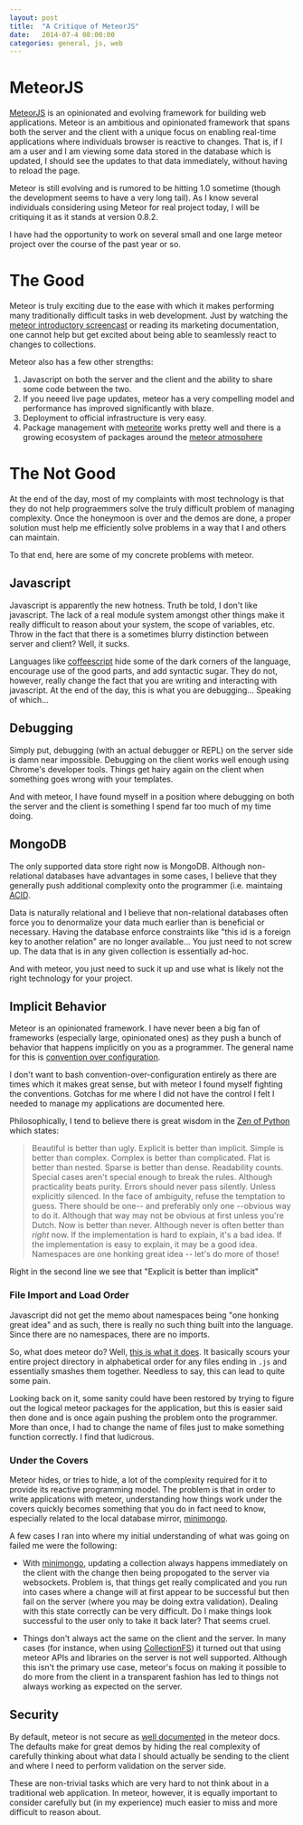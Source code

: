 ```yaml
---
layout: post
title:  "A Critique of MeteorJS"
date:   2014-07-4 08:00:00
categories: general, js, web
---
```


MeteorJS
========

[MeteorJS](https://www.meteor.com/) is an opinionated and evolving
framework for building web applications.  Meteor is an ambitious and
opinionated framework that spans both the server and the client with a
unique focus on enabling real-time applications where individuals
browser is reactive to changes.  That is, if I am a user and I am
viewing some data stored in the database which is updated, I should
see the updates to that data immediately, without having to reload the
page.

Meteor is still evolving and is rumored to be hitting 1.0 sometime
(though the development seems to have a very long tail).  As I know
several individuals considering using Meteor for real project today, I
will be critiquing it as it stands at version 0.8.2.

I have had the opportunity to work on several small and one large
meteor project over the course of the past year or so.

The Good
========

Meteor is truly exciting due to the ease with which it makes
performing many traditionally difficult tasks in web development.
Just by watching the [meteor introductory
screencast](https://www.meteor.com/screencast) or reading its
marketing documentation, one cannot help but get excited about being
able to seamlessly react to changes to collections.

Meteor also has a few other strengths:
1. Javascript on both the server and the client and the ability to
   share some code between the two.
2. If you neeed live page updates, meteor has a very compelling model
   and performance has improved significantly with blaze.
3. Deployment to official infrastructure is very easy.
4. Package management with [meteorite]() works pretty well and there
   is a growing ecosystem of packages around the
   [meteor atmosphere](https://atmospherejs.com/)

The Not Good
============

At the end of the day, most of my complaints with most technology is
that they do not help prograemmers solve the truly difficult problem
of managing complexity.  Once the honeymoon is over and the demos are
done, a proper solution must help me efficiently solve problems in a
way that I and others can maintain.

To that end, here are some of my concrete problems with meteor.

Javascript
----------

Javascript is apparently the new hotness.  Truth be told, I don't like
javascript.  The lack of a real module system amongst other things
make it really difficult to reason about your system, the scope of
variables, etc.  Throw in the fact that there is a sometimes blurry
distinction between server and client?  Well, it sucks.

Languages like [coffeescript](http://coffeescript.org/) hide some of
the dark corners of the language, encourage use of the good parts, and
add syntactic sugar.  They do not, however, really change the fact
that you are writing and interacting with javascript.  At the end of
the day, this is what you are debugging... Speaking of which...

Debugging
---------

Simply put, debugging (with an actual debugger or REPL) on the server
side is damn near impossible.  Debugging on the client works well
enough using Chrome's developer tools.  Things get hairy again on the
client when something goes wrong with your templates.

And with meteor, I have found myself in a position where debugging on
both the server and the client is something I spend far too much of my
time doing.

MongoDB
-------

The only supported data store right now is MongoDB.  Although
non-relational databases have advantages in some cases, I believe that
they generally push additional complexity onto the programmer (i.e. maintaing
[ACID](http://en.wikipedia.org/wiki/ACID).

Data is naturally relational and I believe that non-relational
databases often force you to denormalize your data much earlier than
is beneficial or necessary.  Having the database enforce constraints
like "this id is a foreign key to another relation" are no longer
available... You just need to not screw up.  The data that is in any
given collection is essentially ad-hoc.

And with meteor, you just need to suck it up and use what is likely
not the right technology for your project.

Implicit Behavior
-----------------

Meteor is an opinionated framework.  I have never been a big fan of
frameworks (especially large, opinionated ones) as they push a bunch
of behavior that happens implicitly on you as a programmer.  The
general name for this is [convention over
configuration](http://en.wikipedia.org/wiki/Convention_over_configuration).

I don't want to bash convention-over-configuration entirely as there
are times which it makes great sense, but with meteor I found myself
fighting the conventions.  Gotchas for me where I did not have the
control I felt I needed to manage my applications are documented here.

Philosophically, I tend to believe there is great wisdom in the [Zen
of Python](http://legacy.python.org/dev/peps/pep-0020/) which states:

> Beautiful is better than ugly.
> Explicit is better than implicit.
> Simple is better than complex.
> Complex is better than complicated.
> Flat is better than nested.
> Sparse is better than dense.
> Readability counts.
> Special cases aren't special enough to break the rules.
> Although practicality beats purity.
> Errors should never pass silently.
> Unless explicitly silenced.
> In the face of ambiguity, refuse the temptation to guess.
> There should be one-- and preferably only one --obvious way to do it.
> Although that way may not be obvious at first unless you're Dutch.
> Now is better than never.
> Although never is often better than *right* now.
> If the implementation is hard to explain, it's a bad idea.
> If the implementation is easy to explain, it may be a good idea.
> Namespaces are one honking great idea -- let's do more of those!

Right in the second line we see that "Explicit is better than implicit"

### File Import and Load Order

Javascript did not get the memo about namespaces being "one honking
great idea" and as such, there is really no such thing built into the
language.  Since there are no namespaces, there are no imports.

So, what does meteor do?  Well, [this is what it
does](http://docs.meteor.com/#structuringyourapp).  It basically scours your
entire project directory in alphabetical order for any files ending in
`.js` and essentially smashes them together.  Needless to say, this
can lead to quite some pain.

Looking back on it, some sanity could have been restored by trying to
figure out the logical meteor packages for the application, but this
is easier said then done and is once again pushing the problem onto
the programmer.  More than once, I had to change the name of files
just to make something function correctly.  I find that ludicrous.

### Under the Covers

Meteor hides, or tries to hide, a lot of the complexity required for
it to provide its reactive programming model.  The problem is that in
order to write applications with meteor, understanding how things work
under the covers quickly becomes something that you do in fact need to
know, especially related to the local database mirror,
[minimongo](https://www.npmjs.org/package/minimongo).

A few cases I ran into where my initial understanding of what was
going on failed me were the following:

* With [minimongo](https://www.npmjs.org/package/minimongo), updating
  a collection always happens immediately on the client with the
  change then being propogated to the server via websockets.  Problem
  is, that things get really complicated and you run into cases where
  a change will at first appear to be successful but then fail on the
  server (where you may be doing extra validation).  Dealing with this
  state correctly can be very difficult.  Do I make things look
  successful to the user only to take it back later?  That seems
  cruel.

* Things don't always act the same on the client and the server.  In
  many cases (for instance, when using
  [CollectionFS](https://github.com/CollectionFS/Meteor-CollectionFS))
  it turned out that using meteor APIs and libraries on the server is
  not well supported.  Although this isn't the primary use case,
  meteor's focus on making it possible to do more from the client in a
  transparent fashion has led to things not always working as expected
  on the server.

Security
--------

By default, meteor is not secure as [well
documented](http://docs.meteor.com/#dataandsecurity) in the meteor
docs.  The defaults make for great demos by hiding the real complexity
of carefully thinking about what data I should actually be sending to
the client and where I need to perform validation on the server side.

These are non-trivial tasks which are very hard to not think about in
a traditional web application.  In meteor, however, it is equally
important to consider carefully but (in my experience) much easier to
miss and more difficult to reason about.


